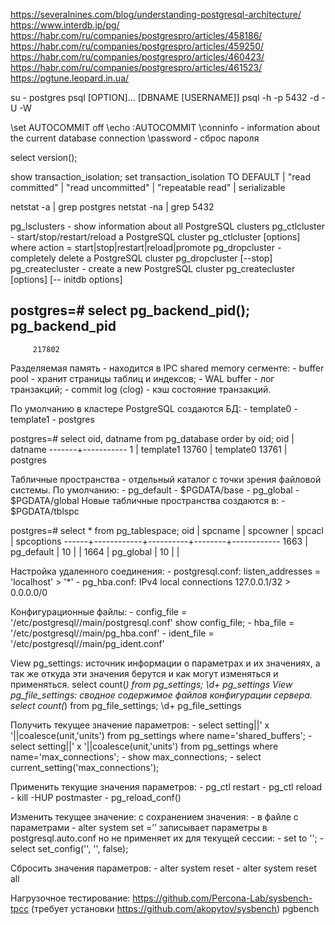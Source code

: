 https://severalnines.com/blog/understanding-postgresql-architecture/
https://www.interdb.jp/pg/
https://habr.com/ru/companies/postgrespro/articles/458186/
https://habr.com/ru/companies/postgrespro/articles/459250/
https://habr.com/ru/companies/postgrespro/articles/460423/
https://habr.com/ru/companies/postgrespro/articles/461523/
https://pgtune.leopard.in.ua/

su - postgres
psql [OPTION]... [DBNAME [USERNAME]]
    psql -h <hostname> -p 5432 -d <dbname> -U <username> -W

\set AUTOCOMMIT off
\echo :AUTOCOMMIT
\conninfo - information about the current database connection
\password - сброс пароля

select version();

show transaction_isolation;
set transaction_isolation TO <level>
DEFAULT | "read committed" | "read uncommitted" | "repeatable read" | serializable

netstat -a | grep postgres
netstat -na | grep 5432

pg_lsclusters - show information about all PostgreSQL clusters
pg_ctlcluster - start/stop/restart/reload a PostgreSQL cluster
    pg_ctlcluster [options] <cluster-version> <cluster-name action>
    where action = start|stop|restart|reload|promote
pg_dropcluster - completely delete a PostgreSQL cluster
    pg_dropcluster [--stop] <cluster-version> <cluster-name>
pg_createcluster - create a new PostgreSQL cluster
    pg_createcluster [options] <version> <name> [-- initdb options]

postgres=# select pg_backend_pid();
 pg_backend_pid
----------------
         217802

Разделяемая память - находится в IPC shared memory сегменте:
    - buffer pool - хранит страницы таблиц и индексов;
    - WAL buffer - лог транзакций;
    - commit log (clog) - кэш состояние транзакций.

По умолчанию в кластере PostgreSQL создаются БД:
    - template0
    - template1
    - postgres

postgres=# select oid, datname from pg_database order by oid;
  oid  |  datname
-------+-----------
     1 | template1
 13760 | template0
 13761 | postgres


Табличные пространства - отдельный каталог с точки зрения файловой системы.
По умолчанию:
    - pg_default - $PGDATA/base
    - pg_global - $PGDATA/global
Новые табличные пространства создаются в:
    - $PGDATA/tblspc

postgres=# select * from pg_tablespace;
 oid  |  spcname   | spcowner | spcacl | spcoptions
------+------------+----------+--------+------------
 1663 | pg_default |       10 |        |
 1664 | pg_global  |       10 |        |

Настройка удаленного соединения:
    - postgresql.conf:
        listen_addresses = 'localhost' > '*'
    - pg_hba.conf:
        IPv4 local connections 127.0.0.1/32 > 0.0.0.0/0

Конфигурационные файлы:
    - config_file = '/etc/postgresql/<version>/main/postgresql.conf'
      show config_file;
    - hba_file = '/etc/postgresql/<version>/main/pg_hba.conf'
    - ident_file = '/etc/postgresql/<version>/main/pg_ident.conf'

View pg_settings:
    источник информации о параметрах и их значениях, а так же откуда эти значения берутся и как могут изменяться и применяться.
    select count(*) from pg_settings;
    \d+ pg_settings
View pg_file_settings:
    сводное содержимое файлов конфигурации сервера.
    select count(*) from pg_file_settings;
    \d+ pg_file_settings

Получить текущее значение параметров:
    - select setting||' x '||coalesce(unit,'units') from pg_settings where name='shared_buffers';
    - select setting||' x '||coalesce(unit,'units') from pg_settings where name='max_connections';
    - show max_connections;
    - select current_setting('max_connections');

Применить текущие значения параметров:
    - pg_ctl restart
    - pg_ctl reload
    - kill -HUP postmaster
    - pg_reload_conf()

Изменить текущее значение:
    с сохранением значения:
        - в файле с параметрами
        - alter system set <name>=’<value>’
            записывает параметры в postgresql.auto.conf но не применяет их
    для текущей сессии:
        - set <parameter> to '<value>';
        - select set_config('<name>', '<value>', false);

Сбросить значения параметров:
    - alter system reset <name>
    - alter system reset all

Нагрузочное тестирование:
https://github.com/Percona-Lab/sysbench-tpcc (требует установки https://github.com/akopytov/sysbench)
pgbench
